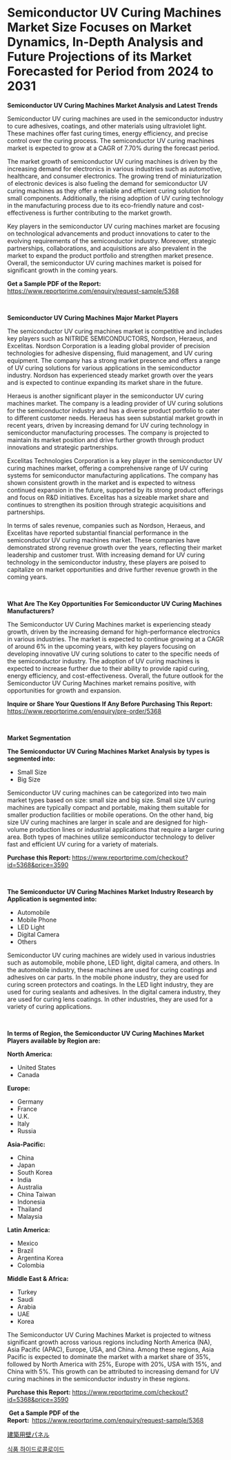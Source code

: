 <p><h1>Semiconductor UV Curing Machines Market Size Focuses on Market Dynamics, In-Depth Analysis and Future Projections of its Market Forecasted for Period from 2024 to 2031</h1></p><p><strong>Semiconductor UV Curing Machines Market Analysis and Latest Trends</strong></p>
<p><p>Semiconductor UV curing machines are used in the semiconductor industry to cure adhesives, coatings, and other materials using ultraviolet light. These machines offer fast curing times, energy efficiency, and precise control over the curing process. The semiconductor UV curing machines market is expected to grow at a CAGR of 7.70% during the forecast period.</p><p>The market growth of semiconductor UV curing machines is driven by the increasing demand for electronics in various industries such as automotive, healthcare, and consumer electronics. The growing trend of miniaturization of electronic devices is also fueling the demand for semiconductor UV curing machines as they offer a reliable and efficient curing solution for small components. Additionally, the rising adoption of UV curing technology in the manufacturing process due to its eco-friendly nature and cost-effectiveness is further contributing to the market growth.</p><p>Key players in the semiconductor UV curing machines market are focusing on technological advancements and product innovations to cater to the evolving requirements of the semiconductor industry. Moreover, strategic partnerships, collaborations, and acquisitions are also prevalent in the market to expand the product portfolio and strengthen market presence. Overall, the semiconductor UV curing machines market is poised for significant growth in the coming years.</p></p>
<p><strong>Get a Sample PDF of the Report:&nbsp;</strong> <a href="https://www.reportprime.com/enquiry/request-sample/5368">https://www.reportprime.com/enquiry/request-sample/5368</a></p>
<p>&nbsp;</p>
<p><strong>Semiconductor UV Curing Machines Major Market Players</strong></p>
<p><p>The semiconductor UV curing machines market is competitive and includes key players such as NITRIDE SEMICONDUCTORS, Nordson, Heraeus, and Excelitas. Nordson Corporation is a leading global provider of precision technologies for adhesive dispensing, fluid management, and UV curing equipment. The company has a strong market presence and offers a range of UV curing solutions for various applications in the semiconductor industry. Nordson has experienced steady market growth over the years and is expected to continue expanding its market share in the future.</p><p>Heraeus is another significant player in the semiconductor UV curing machines market. The company is a leading provider of UV curing solutions for the semiconductor industry and has a diverse product portfolio to cater to different customer needs. Heraeus has seen substantial market growth in recent years, driven by increasing demand for UV curing technology in semiconductor manufacturing processes. The company is projected to maintain its market position and drive further growth through product innovations and strategic partnerships.</p><p>Excelitas Technologies Corporation is a key player in the semiconductor UV curing machines market, offering a comprehensive range of UV curing systems for semiconductor manufacturing applications. The company has shown consistent growth in the market and is expected to witness continued expansion in the future, supported by its strong product offerings and focus on R&D initiatives. Excelitas has a sizeable market share and continues to strengthen its position through strategic acquisitions and partnerships.</p><p>In terms of sales revenue, companies such as Nordson, Heraeus, and Excelitas have reported substantial financial performance in the semiconductor UV curing machines market. These companies have demonstrated strong revenue growth over the years, reflecting their market leadership and customer trust. With increasing demand for UV curing technology in the semiconductor industry, these players are poised to capitalize on market opportunities and drive further revenue growth in the coming years.</p></p>
<p>&nbsp;</p>
<p><strong>What Are The Key Opportunities For Semiconductor UV Curing Machines Manufacturers?</strong></p>
<p><p>The Semiconductor UV Curing Machines market is experiencing steady growth, driven by the increasing demand for high-performance electronics in various industries. The market is expected to continue growing at a CAGR of around 6% in the upcoming years, with key players focusing on developing innovative UV curing solutions to cater to the specific needs of the semiconductor industry. The adoption of UV curing machines is expected to increase further due to their ability to provide rapid curing, energy efficiency, and cost-effectiveness. Overall, the future outlook for the Semiconductor UV Curing Machines market remains positive, with opportunities for growth and expansion.</p></p>
<p><strong>Inquire or Share Your Questions If Any Before Purchasing This Report:</strong> <a href="https://www.reportprime.com/enquiry/pre-order/5368">https://www.reportprime.com/enquiry/pre-order/5368</a></p>
<p>&nbsp;</p>
<p><strong>Market Segmentation</strong></p>
<p><strong>The Semiconductor UV Curing Machines Market Analysis by types is segmented into:</strong></p>
<p><ul><li>Small Size</li><li>Big Size</li></ul></p>
<p><p>Semiconductor UV curing machines can be categorized into two main market types based on size: small size and big size. Small size UV curing machines are typically compact and portable, making them suitable for smaller production facilities or mobile operations. On the other hand, big size UV curing machines are larger in scale and are designed for high-volume production lines or industrial applications that require a larger curing area. Both types of machines utilize semiconductor technology to deliver fast and efficient UV curing for a variety of materials.</p></p>
<p><strong>Purchase this Report:&nbsp;</strong><a href="https://www.reportprime.com/checkout?id=5368&price=3590">https://www.reportprime.com/checkout?id=5368&price=3590</a></p>
<p>&nbsp;</p>
<p><strong>The Semiconductor UV Curing Machines Market Industry Research by Application is segmented into:</strong></p>
<p><ul><li>Automobile</li><li>Mobile Phone</li><li>LED Light</li><li>Digital Camera</li><li>Others</li></ul></p>
<p><p>Semiconductor UV curing machines are widely used in various industries such as automobile, mobile phone, LED light, digital camera, and others. In the automobile industry, these machines are used for curing coatings and adhesives on car parts. In the mobile phone industry, they are used for curing screen protectors and coatings. In the LED light industry, they are used for curing sealants and adhesives. In the digital camera industry, they are used for curing lens coatings. In other industries, they are used for a variety of curing applications.</p></p>
<p>&nbsp;</p>
<p><strong>In terms of Region, the Semiconductor UV Curing Machines Market Players available by Region are:</strong></p>
<p>
    <p> <strong> North America: </strong>
        <ul>
            <li>United States</li>
            <li>Canada</li>
        </ul>
        </p> 
    <p> <strong> Europe: </strong>
        <ul>
            <li>Germany</li>
            <li>France</li>
            <li>U.K.</li>
            <li>Italy</li>
            <li>Russia</li>
        </ul>
        </p> 
    <p> <strong> Asia-Pacific: </strong>
        <ul>
            <li>China</li>
            <li>Japan</li>
            <li>South Korea</li>
            <li>India</li>
            <li>Australia</li>
            <li>China Taiwan</li>
            <li>Indonesia</li>
            <li>Thailand</li>
            <li>Malaysia</li>
        </ul>
        </p> 
    <p> <strong> Latin America: </strong>
        <ul>
            <li>Mexico</li>
            <li>Brazil</li>
            <li>Argentina Korea</li>
            <li>Colombia</li>
        </ul>
        </p> 
    <p> <strong> Middle East & Africa: </strong>
        <ul>
            <li>Turkey</li>
            <li>Saudi</li>
            <li>Arabia</li>
            <li>UAE</li>
            <li>Korea</li>
        </ul>
    </p>
    </p>
<p><p>The Semiconductor UV Curing Machines Market is projected to witness significant growth across various regions including North America (NA), Asia Pacific (APAC), Europe, USA, and China. Among these regions, Asia Pacific is expected to dominate the market with a market share of 35%, followed by North America with 25%, Europe with 20%, USA with 15%, and China with 5%. This growth can be attributed to increasing demand for UV curing machines in the semiconductor industry in these regions.</p></p>
<p><strong>Purchase this Report: </strong><a href="https://www.reportprime.com/checkout?id=5368&price=3590">https://www.reportprime.com/checkout?id=5368&price=3590</a></p>
<p>&nbsp;<strong>Get a Sample PDF of the Report:&nbsp;&nbsp;</strong><a href="https://www.reportprime.com/enquiry/request-sample/5368">https://www.reportprime.com/enquiry/request-sample/5368</a></p>
<p><strong></strong></p>
<p><p><a href="https://medium.com/@jacksonwiza1924/%E5%BB%BA%E7%AF%89%E5%A3%81%E3%83%91%E3%83%8D%E3%83%AB%E5%B8%82%E5%A0%B4%E5%B1%95%E6%9C%9B-%E7%94%A3%E6%A5%AD%E6%A6%82%E8%A6%81%E3%81%A8%E4%BA%88%E6%B8%AC-2024%E5%B9%B4%E3%81%8B%E3%82%892031%E5%B9%B4-9983636fb4f7">建築用壁パネル</a></p><p><a href="https://medium.com/@emmettsaynford43546/%EC%8B%9D%ED%92%88-%EC%88%98%EC%A7%80-%EC%8B%9C%EC%9E%A5-%EB%8F%99%ED%96%A5-%EB%B0%8F-%EC%8B%9C%EC%9E%A5-%EB%B6%84%EC%84%9D%EC%9D%80-2024-2031%EB%85%84%EA%B9%8C%EC%A7%80-%EC%98%88%EC%B8%A1%EB%90%A9%EB%8B%88%EB%8B%A4-cdef1cfa8c5a">식품 하이드로콜로이드</a></p></p>